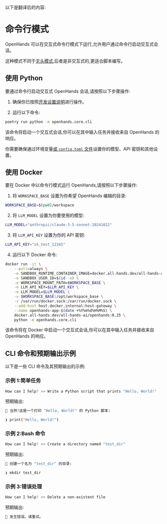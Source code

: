 以下是翻译后的内容:

# 命令行模式

OpenHands 可以在交互式命令行模式下运行,允许用户通过命令行启动交互式会话。

这种模式不同于[无头模式](headless-mode),后者是非交互式的,更适合脚本编写。

## 使用 Python

要通过命令行启动交互式 OpenHands 会话,请按照以下步骤操作:

1. 确保你已按照[开发设置说明](https://github.com/All-Hands-AI/OpenHands/blob/main/Development.md)进行操作。

2. 运行以下命令:

```bash
poetry run python -m openhands.core.cli
```

该命令将启动一个交互式会话,你可以在其中输入任务并接收来自 OpenHands 的响应。

你需要确保通过环境变量[或 `config.toml` 文件](https://github.com/All-Hands-AI/OpenHands/blob/main/config.template.toml)设置你的模型、API 密钥和其他设置。


## 使用 Docker

要在 Docker 中以命令行模式运行 OpenHands,请按照以下步骤操作:

1. 将 `WORKSPACE_BASE` 设置为你希望 OpenHands 编辑的目录:

```bash
WORKSPACE_BASE=$(pwd)/workspace
```

2. 将 `LLM_MODEL` 设置为你要使用的模型:

```bash
LLM_MODEL="anthropic/claude-3-5-sonnet-20241022"
```

3. 将 `LLM_API_KEY` 设置为你的 API 密钥:

```bash
LLM_API_KEY="sk_test_12345"
```

4. 运行以下 Docker 命令:

```bash
docker run -it \
    --pull=always \
    -e SANDBOX_RUNTIME_CONTAINER_IMAGE=docker.all-hands.dev/all-hands-ai/runtime:0.25-nikolaik \
    -e SANDBOX_USER_ID=$(id -u) \
    -e WORKSPACE_MOUNT_PATH=$WORKSPACE_BASE \
    -e LLM_API_KEY=$LLM_API_KEY \
    -e LLM_MODEL=$LLM_MODEL \
    -v $WORKSPACE_BASE:/opt/workspace_base \
    -v /var/run/docker.sock:/var/run/docker.sock \
    --add-host host.docker.internal:host-gateway \
    --name openhands-app-$(date +%Y%m%d%H%M%S) \
    docker.all-hands.dev/all-hands-ai/openhands:0.25 \
    python -m openhands.core.cli
```

该命令将在 Docker 中启动一个交互式会话,你可以在其中输入任务并接收来自 OpenHands 的响应。

## CLI 命令和预期输出示例

以下是一些 CLI 命令及其预期输出的示例:

### 示例 1:简单任务

```bash
How can I help? >> Write a Python script that prints "Hello, World!"
```

预期输出:

```bash
🤖 当然!这是一个打印 "Hello, World!" 的 Python 脚本:

❯ print("Hello, World!")
```

### 示例 2:Bash 命令

```bash
How can I help? >> Create a directory named "test_dir"
```

预期输出:

```bash
🤖 创建一个名为 "test_dir" 的目录:

❯ mkdir test_dir
```

### 示例 3:错误处理

```bash
How can I help? >> Delete a non-existent file
```

预期输出:

```bash
🤖 发生错误。请重试。
```
